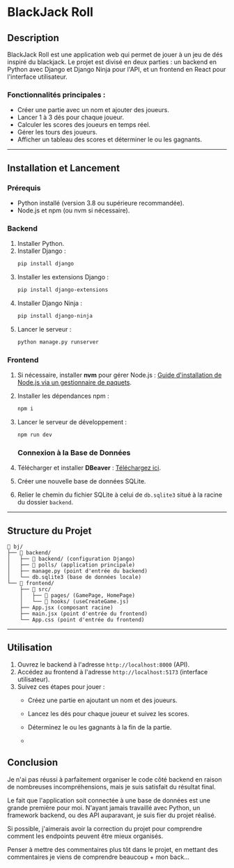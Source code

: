 # BlackJack Roll

## Description
BlackJack Roll est une application web qui permet de jouer à un jeu de dés inspiré du blackjack. Le projet est divisé en deux parties : un backend en Python avec Django et Django Ninja pour l'API, et un frontend en React pour l'interface utilisateur.

### Fonctionnalités principales :
- Créer une partie avec un nom et ajouter des joueurs.
- Lancer 1 à 3 dés pour chaque joueur.
- Calculer les scores des joueurs en temps réel.
- Gérer les tours des joueurs.
- Afficher un tableau des scores et déterminer le ou les gagnants.

---

## Installation et Lancement

### Prérequis
- Python installé (version 3.8 ou supérieure recommandée).
- Node.js et npm (ou nvm si nécessaire).

### Backend
1. Installer Python.
2. Installer Django :
   ```bash
   pip install django
   ```
3. Installer les extensions Django :
   ```bash
   pip install django-extensions
   ```
4. Installer Django Ninja :
   ```bash
   pip install django-ninja
   ```
5. Lancer le serveur :
   ```bash
   python manage.py runserver
   ```

### Frontend
1. Si nécessaire, installer **nvm** pour gérer Node.js :
   [Guide d'installation de Node.js via un gestionnaire de paquets](https://nodejs.org/en/download/package-manager).
2. Installer les dépendances npm :
   ```bash
   npm i
   ```
3. Lancer le serveur de développement :
   ```bash
   npm run dev
   ```

   ### Connexion à la Base de Données
1. Télécharger et installer **DBeaver** : [Téléchargez ici](https://dbeaver.io/download/).
2. Créer une nouvelle base de données SQLite.
3. Relier le chemin du fichier SQLite à celui de `db.sqlite3` situé à la racine du dossier `backend`.

---

## Structure du Projet

```
📂 bj/
├── 📂 backend/
│   ├── 📂 backend/ (configuration Django)
│   ├── 📂 polls/ (application principale)
│   ├── manage.py (point d'entrée du backend)
│   └── db.sqlite3 (base de données locale)
└── 📂 frontend/
    ├── 📂 src/
    │   ├── 📂 pages/ (GamePage, HomePage)
    │   └── 📂 hooks/ (useCreateGame.js)
    ├── App.jsx (composant racine)
    ├── main.jsx (point d'entrée du frontend)
    └── App.css (point d'entrée du frontend)
```

---

## Utilisation

1. Ouvrez le backend à l'adresse `http://localhost:8000` (API).
2. Accédez au frontend à l'adresse `http://localhost:5173` (interface utilisateur).
3. Suivez ces étapes pour jouer :
   - Créez une partie en ajoutant un nom et des joueurs.
   - Lancez les dés pour chaque joueur et suivez les scores.
   - Déterminez le ou les gagnants à la fin de la partie.
  
   - 

## Conclusion

Je n'ai pas réussi à parfaitement organiser le code côté backend en raison de nombreuses incompréhensions, mais je suis satisfait du résultat final.

Le fait que l'application soit connectée à une base de données est une grande première pour moi. N'ayant jamais travaillé avec Python, un framework backend, ou des API auparavant, je suis fier du projet réalisé.

Si possible, j'aimerais avoir la correction du projet pour comprendre comment les endpoints peuvent être mieux organisés.

Penser à mettre des commentaires plus tôt dans le projet, en mettant des commentaires je viens de comprendre beaucoup + mon back...
